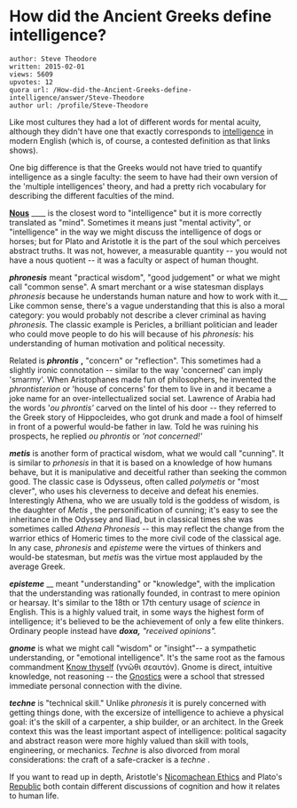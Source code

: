 # How did the Ancient Greeks define intelligence?

	author: Steve Theodore
	written: 2015-02-01
	views: 5609
	upvotes: 12
	quora url: /How-did-the-Ancient-Greeks-define-intelligence/answer/Steve-Theodore
	author url: /profile/Steve-Theodore


Like most cultures they had a lot of different words for mental acuity, although they didn't have one that exactly corresponds to [intelligence](http://en.wikipedia.org/wiki/Intelligence) in modern English (which is, of course, a contested definition as that links shows).

One big difference is that the Greeks would not have tried to quantify intelligence as a single faculty: the seem to have had their own version of the 'multiple intelligences' theory, and had a pretty rich vocabulary for describing the different faculties of the mind.

__[Nous](http://en.wikipedia.org/wiki/Nous)__ ____ is the closest word to "intelligence" but it is more correctly translated as "mind". Sometimes it means just "mental activity", or "intelligence" in the way we might discuss the intelligence of dogs or horses; but for Plato and Aristotle it is the part of the soul which perceives abstract truths. It was not, however, a measurable quantity -- you would not have a nous quotient -- it was a faculty or aspect of human thought.

___phronesis___ meant "practical wisdom", "good judgement" or what we might call "common sense". A smart merchant or a wise statesman displays _phronesis_ because he understands human nature and how to work with it.__ Like common sense, there's a vague understanding that this is also a moral category: you would probably not describe a clever criminal as having _phronesis._ The classic example is Pericles, a brilliant politician and leader who could move people to do his will because of his _phronesis:_ his understanding of human motivation and political necessity.

Related is ___phrontis___ __,__  "concern" or "reflection". This sometimes had a slightly ironic connotation -- similar to the way 'concerned' can imply 'smarmy'. When Aristophanes made fun of philosophers, he invented the _phrontisterion_  or 'house of concerns' for them to live in and it became a joke name for an over-intellectualized social set. Lawrence of Arabia had the words '_ou phrontis'_ carved on the lintel of his door -- they referred to the Greek story of Hippocleides, who got drunk and made a fool of himself in front of a powerful would-be father in law. Told he was ruining his prospects, he replied _ou phrontis_ or _'not concerned!'_  

___metis___ is another form of practical wisdom, what we would call "cunning". It is similar to _prhonesis_ in that it is based on a knowledge of how humans behave, but it is manipulative and deceitful rather than seeking the common good. The classic case is Odysseus, often called _polymetis_  or "most clever", who uses his cleverness to deceive and defeat his enemies. Interestingly Athena, who we are usually told is the goddess of wisdom, is the daughter of _Metis_ , the personification of cunning; it's easy to see the inheritance in the Odyssey and Iliad, but in classical times she was sometimes called _Athena Phronesis_  -- this may reflect the change from the warrior ethics of Homeric times to the more civil code of the classical age. In any case, _phronesis_ and _episteme_ were the virtues of thinkers and would-be statesman, but _metis_ was the virtue most applauded by the average Greek.

___episteme___ __ meant "understanding" or "knowledge", with the implication that the understanding was rationally founded, in contrast to mere opinion or hearsay. It's similar to the 18th or 17th century usage of _science_  in English. This is a highly valued trait, in some ways the highest form of intelligence; it's believed to be the achievement of only a few elite thinkers. Ordinary people instead have ___doxa,___ _"received opinions"._ 

___gnome___ is what we might call "wisdom" or "insight"-- a sympathetic understanding, or "emotional intelligence". It's the same root as the famous commandment [Know thyself](http://en.wikipedia.org/wiki/Know_thyself) (γνῶθι σεαυτόν). Gnome is direct, intuitive knowledge, not reasoning -- the [Gnostics](http://gnosis.org/gnintro.htm) were a school that stressed immediate personal connection with the divine.

___techne___ is "technical skill." Unlike _phronesis_  it is purely concerned with getting things done, with the excersize of intelligence to achieve a physical goal: it's the skill of a carpenter, a ship builder, or an architect. In the Greek context this was the least important aspect of intelligence: political sagacity and abstract reason were more highly valued than skill with tools, engineering, or mechanics. _Techne_  is also divorced from moral considerations: the craft of a safe-cracker is a _techne_ .

If you want to read up in depth, Aristotle's [Nicomachean Ethics](http://classics.mit.edu/Aristotle/nicomachaen.1.i.html) and Plato's [Republic](http://classics.mit.edu/Plato/republic.1.introduction.html) both contain different discussions of cognition and how it relates to human life.

